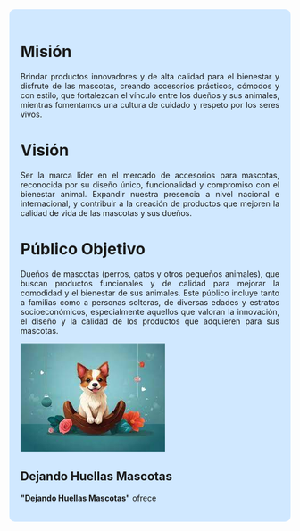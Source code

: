 <div style="text-align: justify; background-color: #d0e8ff; padding: 20px; border-radius: 10px;">

# Misión  
Brindar productos innovadores y de alta calidad para el bienestar y disfrute de las mascotas, creando accesorios prácticos, cómodos y con estilo, que fortalezcan el vínculo entre los dueños y sus animales, mientras fomentamos una cultura de cuidado y respeto por los seres vivos.  

# Visión  
Ser la marca líder en el mercado de accesorios para mascotas, reconocida por su diseño único, funcionalidad y compromiso con el bienestar animal. Expandir nuestra presencia a nivel nacional e internacional, y contribuir a la creación de productos que mejoren la calidad de vida de las mascotas y sus dueños.  

# Público Objetivo  
Dueños de mascotas (perros, gatos y otros pequeños animales), que buscan productos funcionales y de calidad para mejorar la comodidad y el bienestar de sus animales. Este público incluye tanto a familias como a personas solteras, de diversas edades y estratos socioeconómicos, especialmente aquellos que valoran la innovación, el diseño y la calidad de los productos que adquieren para sus mascotas.  



 
<img src="https://github.com/Marybella39/dejando-huellas-mascotas/blob/1303b10d7cba56edb67c00ff98626dc944b63515/images.jfif" />

## Dejando Huellas Mascotas  
**"Dejando Huellas Mascotas"** ofrece


